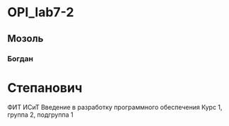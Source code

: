 # OPI_lab7-2
## Мозоль
### Богдан
# Степанович
ФИТ
ИСиТ
Введение в разработку программного обеспечения
Курс 1, группа 2, подгруппа 1

